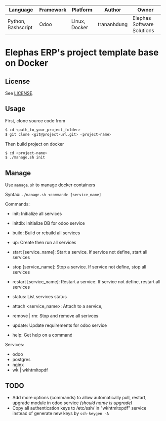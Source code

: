 
|      Language      | Framework |   Platform   |   Author    |           Owner            |
| ------------------ | --------- |--------------|-------------|----------------------------|
| Python, Bashscript |   Odoo    | Linux, Docker| trananhdung | Elephas Software Solutions |

# Elephas ERP's project template base on Docker

## License
See [LICENSE](LICENSE).

## Usage

First, clone source code from 

```bash
$ cd <path_to_your_project_folder>
$ git clone <git@project-url.git> <project-name>
```

Then build project on docker
```bash
$ cd <project-name>
$ ./manage.sh init
```

## Manage
Use `manage.sh` to manage docker containers

Syntax: `./manage.sh <command> [service_name]`

Commands:

 - init:                   Initialize all services
 
 - initdb:                 Initialize DB for odoo service
 
 - build:                  Build or rebuild all services
 
 - up:                     Create then run all services
 
 - start [service_name]:   Start a service.
                           If service not define, start all services
                           
 - stop [service_name]:    Stop a service.
                           If service not define, stop all services
                           
 - restart [service_name]: Restart a service.
                           If service not define, restart all services
                           
 - status:                 List services status
 
 - attach <service_name>:  Attach to a service,
                           
 - remove | rm:            Stop and remove all serivces
 
 - update:                 Update requirements for odoo service
 
 - help:                   Get help on a command

Services:

 - odoo
 - postgres
 - nginx
 - wk | wkhtmltopdf
 
 ## TODO
 - Add more options (commands) to allow automatically pull, restart, upgrade module in odoo service *(should name is upgrade)*
 - Copy all authentication keys to /etc/ssh/ in "wkhtmltopdf" service instead of generate new keys by `ssh-keygen -A`
 